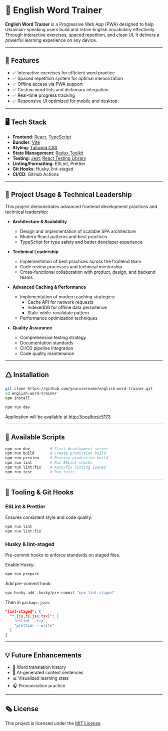 # 📘 English Word Trainer

**English Word Trainer** is a Progressive Web App (PWA) designed to help Ukrainian-speaking users build and retain English vocabulary effectively. Through interactive exercises, spaced repetition, and clean UI, it delivers a powerful learning experience on any device.

---

## 🚀 Features

* ✅ Interactive exercises for efficient word practice
* ✅ Spaced repetition system for optimal memorization
* ✅ Offline access via PWA support
* ✅ Custom word lists and dictionary integration
* ✅ Real-time progress tracking
* ✅ Responsive UI optimized for mobile and desktop

---

## 🖥️ Tech Stack

* **Frontend**: [React](https://reactjs.org/), [TypeScript](https://www.typescriptlang.org/)
* **Bundler**: [Vite](https://vitejs.dev/)
* **Styling**: [Tailwind CSS](https://tailwindcss.com/)
* **State Management**: [Redux Toolkit](https://redux-toolkit.js.org/)
* **Testing**: [Jest](https://jestjs.io/), [React Testing Library](https://testing-library.com/)
* **Linting/Formatting**: ESLint, Prettier
* **Git Hooks**: Husky, lint-staged
* **CI/CD**: GitHub Actions

---

## 🎯 Project Usage & Technical Leadership

This project demonstrates advanced frontend development practices and technical leadership:

* **Architecture & Scalability**
  * Design and implementation of scalable SPA architecture
  * Modern React patterns and best practices
  * TypeScript for type safety and better developer experience

* **Technical Leadership**
  * Implementation of best practices across the frontend team
  * Code review processes and technical mentorship
  * Cross-functional collaboration with product, design, and backend teams

* **Advanced Caching & Performance**
  * Implementation of modern caching strategies:
    * Cache API for network requests
    * IndexedDB for offline data persistence
    * Stale-while-revalidate pattern
  * Performance optimization techniques

* **Quality Assurance**
  * Comprehensive testing strategy
  * Documentation standards
  * CI/CD pipeline integration
  * Code quality maintenance

---

## 🛆 Installation

```bash
git clone https://github.com/yourusername/english-word-trainer.git
cd english-word-trainer
npm install
```

```bash
npm run dev
```

Application will be available at [http://localhost:5173](http://localhost:5173)

---

## 🧪 Available Scripts

```bash
npm run dev         # Start development server
npm run build       # Create production build
npm run preview     # Preview production build
npm run lint        # Run ESLint checks
npm run lint:fix    # Auto-fix linting issues
npm run test        # Run tests
```

---

## 🧰 Tooling & Git Hooks

### ESLint & Prettier

Ensures consistent style and code quality.

```bash
npm run lint
npm run lint:fix
```

### Husky & lint-staged

Pre-commit hooks to enforce standards on staged files.

Enable Husky:

```bash
npm run prepare
```

Add pre-commit hook:

```bash
npx husky add .husky/pre-commit "npx lint-staged"
```

Then in `package.json`:

```json
"lint-staged": {
  "*.{js,ts,jsx,tsx}": [
    "eslint --fix",
    "prettier --write"
  ]
}
```

---

## 💡 Future Enhancements

* 🔄 Word translation history
* 🔎 AI-generated context sentences
* 📊 Visualized learning stats
* 🎧 Pronunciation practice

---

## 🗞️ License

This project is licensed under the [MIT License](./LICENSE).
